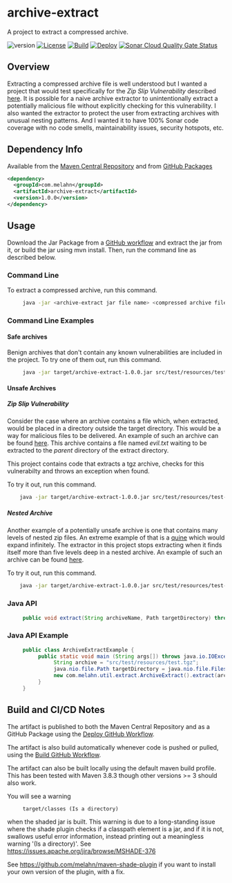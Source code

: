 # archive-extract

A project to extract a compressed archive.

![version](https://img.shields.io/badge/version-1.0.0-black)
[![License](https://img.shields.io/badge/License-MIT-blue.svg)](https://opensource.org/licenses/MIT)
[![Build](https://github.com/melahn/test-zip-slip/actions/workflows/build.yml/badge.svg)](https://github.com/melahn/archive-extract/actions/workflows/build.yml)
[![Deploy](https://github.com/melahn/test-zip-slip/actions/workflows/deploy.yml/badge.svg)](https://github.com/melahn/archive-extract/actions/workflows/deploy.yml)
[![Sonar Cloud Quality Gate Status](https://sonarcloud.io/api/project_badges/measure?project=melahn_java-trace-visualizer&metric=alert_status)](https://sonarcloud.io/dashboard?id=melahn_test-zip)

## Overview

Extracting a compressed archive file is well understood but I wanted a project that would test specifically for
the *Zip Slip Vulnerability* described [here](https://github.com/snyk/zip-slip-vulnerability). It is possible for a naive archive extractor to
unintentionally extract a potentially malicious file without explicitly checking for this vulnerability. I also wanted the extractor to protect the user from extracting archives with unusual nesting patterns. And I wanted it to have 100% Sonar code coverage with no code smells, maintainability issues, security hotspots, etc.

## Dependency Info

Available from the [Maven Central Repository](https://search.maven.org/search?q=melahn) and from [GitHub Packages](https://github.com/melahn/archive-extract/packages)

```xml
<dependency>
  <groupId>com.melahn</groupId>
  <artifactId>archive-extract</artifactId>
  <version>1.0.0</version>
</dependency>
```

## Usage

Download the Jar Package from a [GitHub workflow](https://github.com/melahn/archive-extract/actions) and extract the jar from it, or build the jar using mvn install.  Then, run the command line as described below.

### Command Line

To extract a compressed archive, run this command.

```bash
     java -jar <archive-extract jar file name> <compressed archive file name>
```

### Command Line Examples

#### Safe archives

Benign archives that don't contain any known vulnerabilities are included in the project.  To try one of them out, run this command.

```bash
     java -jar target/archive-extract-1.0.0.jar src/test/resources/test.tgz
```

#### Unsafe Archives

##### Zip Slip Vulnerability

Consider the case where an archive contains a file which, when extracted, would be placed in a directory outside the target directory. This would be
a way for malicious files to be delivered. An example of such an archive can be found [here](./src/test/resources/test-chart-file-with-zip-slip-vulnerability.tgz). This archive contains a file named *evil.txt* waiting to be extracted to the *parent* directory of the extract directory.

This project contains code that extracts a tgz archive, checks for this vulnerabilty and throws an exception when found.

To try it out, run this command.

```bash
    java -jar target/archive-extract-1.0.0.jar src/test/resources/test-chart-file-with-zip-slip-vulnerability.tgz
```

##### Nested Archive

Another example of a potentially unsafe archive is one that contains many levels of nested zip files. An extreme example of that is a [quine](https://research.swtch.com/zip) which would expand infinitely. The extractor
in this project stops extracting when it finds itself more than five levels deep in a nested archive. An example of such an archive can be found [here](./src/test/resources/test-with-depth-six.tgz).

To try it out, run this command.

```bash
    java -jar target/archive-extract-1.0.0.jar src/test/resources/test-with-depth-six.tgz
```

### Java API

```java
     public void extract(String archiveName, Path targetDirectory) throws IOException, IllegalArgumentException
```

### Java API Example

```java
     public class ArchiveExtractExample {
          public static void main (String args[]) throws java.io.IOException {
               String archive = "src/test/resources/test.tgz";
               java.nio.file.Path targetDirectory = java.nio.file.Files.createTempDirectory("ArchiveExtractExample");
               new com.melahn.util.extract.ArchiveExtract().extract(archive, targetDirectory);
          }
     }
```

## Build and CI/CD Notes

The artifact is published to both the Maven Central Repository and as a GitHub Package using the [Deploy GitHub Workflow](https://github.com/melahn/archive-extract/blob/main/.github/workflows/deploy.yml).

The artifact is also build automatically whenever code is pushed or pulled, using the [Build GitHub Workflow](https://github.com/melahn/archive-extract/blob/main/.github/workflows/build.yml).

The artifact can also be built locally using the default maven build profile. This has been tested with Maven 3.8.3 though other versions >= 3 should also work.  

You will see a warning

```text
     target/classes (Is a directory)
```

when the shaded jar is built. This warning is due to a long-standing issue where the shade plugin checks if a classpath element is a jar, and if it is not, swallows useful error information, instead printing out a meaningless warning '(Is a directory)'.  See <https://issues.apache.org/jira/browse/MSHADE-376>

See <https://github.com/melahn/maven-shade-plugin> if you want to install your own version of the plugin, with a fix.
